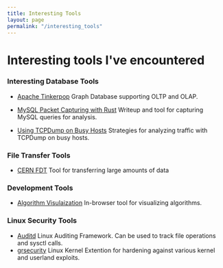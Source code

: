 ```yaml
---
title: Interesting Tools
layout: page
permalink: "/interesting_tools"
---
```


# Interesting tools I've encountered

### Interesting Database Tools
* [Apache Tinkerpop](http://tinkerpop.apache.org/) Graph Database supporting OLTP and OLAP.

* [MySQL Packet Capturing with Rust](http://www.agildata.com/packet-capturing-mysql-with-rust/) Writeup and tool for capturing MySQL queries for analysis.

* [Using TCPDump on Busy Hosts](https://www.percona.com/blog/2011/04/18/how-to-use-tcpdump-on-very-busy-hosts/) Strategies for analyzing traffic with TCPDump on busy hosts.


### File Transfer Tools
* [CERN FDT](http://monalisa.cern.ch/FDT/) Tool for transferring large amounts of data

### Development Tools
* [Algorithm Visulaization](http://algo-visualizer.jasonpark.me/) In-browser tool for visualizing algorithms. 

### Linux Security Tools
* [Auditd](http://linux.die.net/man/8/auditd) Linux Auditing Framework. Can be used to track file operations and sysctl calls. 
* [grsecurity](https://grsecurity.net/) Linux Kernel Extention for hardening against various kernel and userland exploits.
